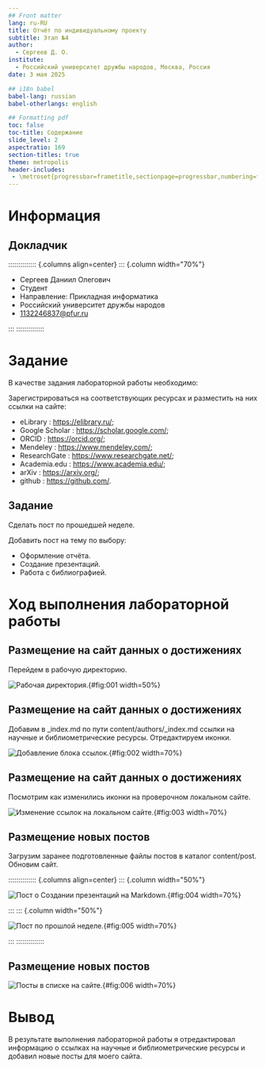 ```yaml
---
## Front matter
lang: ru-RU
title: Отчёт по индивидуальному проекту
subtitle: Этап №4
author:
  - Сергеев Д. О.
institute:
  - Российский университет дружбы народов, Москва, Россия
date: 3 мая 2025

## i18n babel
babel-lang: russian
babel-otherlangs: english

## Formatting pdf
toc: false
toc-title: Содержание
slide_level: 2
aspectratio: 169
section-titles: true
theme: metropolis
header-includes:
 - \metroset{progressbar=frametitle,sectionpage=progressbar,numbering=fraction}
---
```


# Информация

## Докладчик

:::::::::::::: {.columns align=center}
::: {.column width="70%"}

  * Сергеев Даниил Олегович
  * Студент
  * Направление: Прикладная информатика
  * Российский университет дружбы народов
  * [1132246837@pfur.ru](mailto:1132246837@pfur.ru)

:::
::::::::::::::

# Задание

В качестве задания лабораторной работы необходимо:

Зарегистрироваться на соответствующих ресурсах и разместить на них ссылки на сайте:

- eLibrary : https://elibrary.ru/;
- Google Scholar : https://scholar.google.com/;
- ORCID : https://orcid.org/;
- Mendeley : https://www.mendeley.com/;
- ResearchGate : https://www.researchgate.net/;
- Academia.edu : https://www.academia.edu/;
- arXiv : https://arxiv.org/;
- github : https://github.com/.

## Задание

Сделать пост по прошедшей неделе.

Добавить пост на тему по выбору:

- Оформление отчёта.
- Создание презентаций.
- Работа с библиографией.

# Ход выполнения лабораторной работы

## Размещение на сайт данных о достижениях

Перейдем в рабочую директорию.

![Рабочая директория.](image/1.PNG){#fig:001 width=50%}

## Размещение на сайт данных о достижениях

Добавим в _index.md по пути content/authors/_index.md ссылки на научные и библиометрические ресурсы. Отредактируем иконки.

![Добавление блока ссылок.](image/2.PNG){#fig:002 width=70%}

## Размещение на сайт данных о достижениях

Посмотрим как изменились иконки на проверочном локальном сайте.

![Изменение ссылок на локальном сайте.](image/3.PNG){#fig:003 width=70%}

## Размещение новых постов

Загрузим заранее подготовленные файлы постов в каталог content/post. Обновим сайт.

:::::::::::::: {.columns align=center}
::: {.column width="50%"}

![Пост о Создании презентаций на Markdown.](image/4.PNG){#fig:004 width=70%}

:::
::: {.column width="50%"}

![Пост по прошлой неделе.](image/5.PNG){#fig:005 width=70%}

:::
::::::::::::::

## Размещение новых постов

![Посты в списке на сайте.](image/6.PNG){#fig:006 width=70%}

# Вывод

В результате выполнения лабораторной работы я отредактировал информацию о ссылках на научные и библиометрические ресурсы и добавил новые посты для моего сайта.

